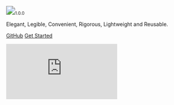 <img src="https://nlan-lang.github.io/name.svg" style="zoom: 150%;" /><small>1.0.0</small>

Elegant, Legible, Convenient, Rigorous, Lightweight and  Reusable.

[GitHub](https://github.com/nlan-lang/nlan-lang.github.io/) [Get Started](#basic)

<!-- background image -->

![](https://img.xjh.me/random_img.php?type=bg&ctype=nature&return=302)
